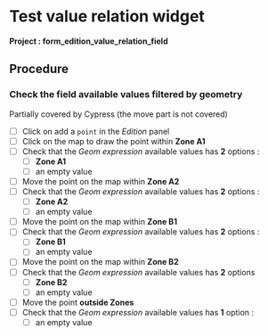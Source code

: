 # Test value relation widget

**Project : form_edition_value_relation_field**

## Procedure

### Check the field available values filtered by geometry

Partially covered by Cypress (the move part is not covered)

* [ ] Click on add a `point` in the *Edition* panel
* [ ] Click on the map to draw the point within **Zone A1**
* [ ] Check that the *Geom expression* available values has **2** options :
  * [ ] **Zone A1**
  * [ ] an empty value
* [ ] Move the point on the map within **Zone A2**
* [ ] Check that the *Geom expression* available values has **2** options :
  * [ ] **Zone A2**
  * [ ] an empty value
* [ ] Move the point on the map within **Zone B1**
* [ ] Check that the *Geom expression* available values has **2** options :
  * [ ] **Zone B1**
  * [ ] an empty value
* [ ] Move the point on the map within **Zone B2**
* [ ] Check that the *Geom expression* available values has **2** options
  * [ ] **Zone B2**
  * [ ] an empty value
* [ ] Move the point **outside Zones**
* [ ] Check that the *Geom expression* available values has **1** option :
  * [ ] an empty value
